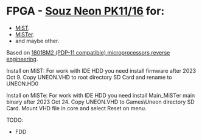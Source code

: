 # FPGA - [Souz Neon PK11/16](https://ru.wikipedia.org/wiki/Союз-Неон_ПК-11/16) for:
 - [MiST](https://github.com/mist-devel/mist-board/wiki).
 - [MiSTer](https://github.com/MiSTer-devel/Wiki_MiSTer/wiki).
 - and maybe other. 

Based on [1801ВМ2 (PDP-11 compatible) microprocessors reverse engineering](https://github.com/1801BM1/cpu11).

Install on MiST:
For work with IDE HDD you need install firmware after 2023 Oct 9.
Copy UNEON.VHD to root directory SD Card and rename to UNEON.HD0

Install on MiSTe:
For work with IDE HDD you need install Main_MiSTer main binary after 2023 Oct 24.
Copy UNEON.VHD to Games\Uneon directory SD Card. Mount VHD file in core and select Reset on menu. 

TODO: 
 - FDD
